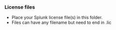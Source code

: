 ### License files
- Place your Splunk license file(s) in this folder.
- Files can have any filename but need to end in .lic
